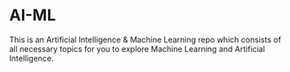 # AI-ML
This is an Artificial Intelligence &amp; Machine Learning repo which consists of all necessary topics for you to explore Machine Learning and Artificial Intelligence.
